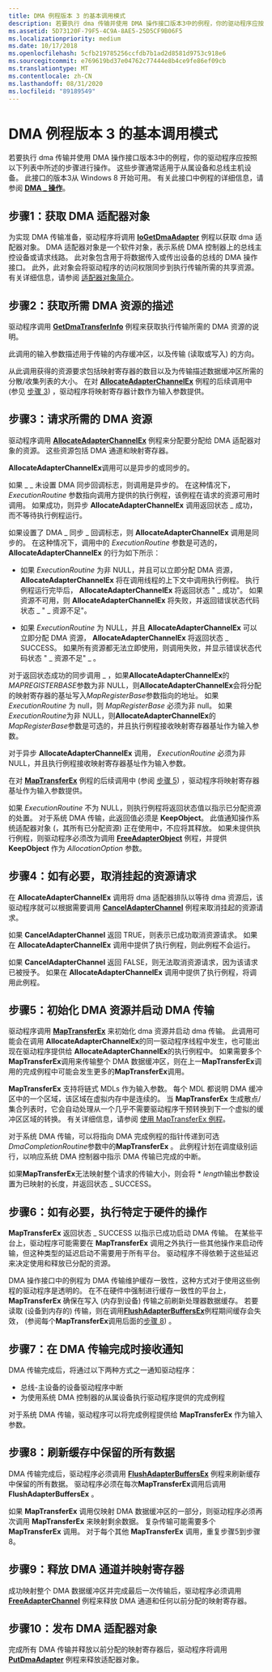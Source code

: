 ```yaml
---
title: DMA 例程版本 3 的基本调用模式
description: 若要执行 dma 传输并使用 DMA 操作接口版本3中的例程，你的驱动程序应按照以下列表中所述的步骤进行操作。
ms.assetid: 5D73120F-79F5-4C9A-8AE5-25D5CF9B06F5
ms.localizationpriority: medium
ms.date: 10/17/2018
ms.openlocfilehash: 5cfb219785256ccfdb7b1ad2d8581d9753c918e6
ms.sourcegitcommit: e769619bd37e04762c77444e8b4ce9fe86ef09cb
ms.translationtype: MT
ms.contentlocale: zh-CN
ms.lasthandoff: 08/31/2020
ms.locfileid: "89189549"
---
```

# <a name="basic-calling-pattern-for-version-3-dma-routines"></a>DMA 例程版本 3 的基本调用模式


若要执行 dma 传输并使用 DMA 操作接口版本3中的例程，你的驱动程序应按照以下列表中所述的步骤进行操作。 这些步骤通常适用于从属设备和总线主机设备。 此接口的版本3从 Windows 8 开始可用。 有关此接口中例程的详细信息，请参阅 [**DMA \_ 操作**](/windows-hardware/drivers/ddi/wdm/ns-wdm-_dma_operations)。

## <a name="step-1-obtain-a-dma-adapter-object"></a>步骤1：获取 DMA 适配器对象


为实现 DMA 传输准备，驱动程序将调用 [**IoGetDmaAdapter**](/windows-hardware/drivers/ddi/wdm/nf-wdm-iogetdmaadapter) 例程以获取 dma 适配器对象。 DMA 适配器对象是一个软件对象，表示系统 DMA 控制器上的总线主控设备或请求线路。 此对象包含用于将数据传入或传出设备的总线的 DMA 操作接口。 此外，此对象会将驱动程序的访问权限同步到执行传输所需的共享资源。 有关详细信息，请参阅 [适配器对象简介](introduction-to-adapter-objects.md)。

## <a name="step-2-obtain-a-description-of-the-required-dma-resources"></a>步骤2：获取所需 DMA 资源的描述


驱动程序调用 [**GetDmaTransferInfo**](/windows-hardware/drivers/ddi/wdm/nc-wdm-pget_dma_transfer_info) 例程来获取执行传输所需的 DMA 资源的说明。

此调用的输入参数描述用于传输的内存缓冲区，以及传输 (读取或写入) 的方向。

从此调用获得的资源要求包括映射寄存器的数目以及为传输描述数据缓冲区所需的分散/收集列表的大小。 在对 [**AllocateAdapterChannelEx**](/windows-hardware/drivers/ddi/wdm/nc-wdm-pallocate_adapter_channel_ex) 例程的后续调用中 (参见 [步骤 3](#step-3-request-the-required-dma-resources)) ，驱动程序将映射寄存器计数作为输入参数提供。

## <a name="step-3-request-the-required-dma-resources"></a>步骤3：请求所需的 DMA 资源


驱动程序调用 [**AllocateAdapterChannelEx**](/windows-hardware/drivers/ddi/wdm/nc-wdm-pallocate_adapter_channel_ex) 例程来分配要分配给 DMA 适配器对象的资源。 这些资源包括 DMA 通道和映射寄存器。

**AllocateAdapterChannelEx**调用可以是异步的或同步的。

如果 \_ \_ 未设置 DMA 同步回调标志，则调用是异步的。 在这种情况下， *ExecutionRoutine* 参数指向调用方提供的执行例程，该例程在请求的资源可用时调用。 如果成功，则异步 **AllocateAdapterChannelEx** 调用返回状态 \_ 成功，而不等待执行例程运行。

如果设置了 DMA \_ 同步 \_ 回调标志，则 **AllocateAdapterChannelEx** 调用是同步的。 在这种情况下，调用中的 *ExecutionRoutine* 参数是可选的， **AllocateAdapterChannelEx** 的行为如下所示：

-   如果 *ExecutionRoutine* 为非 NULL，并且可以立即分配 DMA 资源， **AllocateAdapterChannelEx** 将在调用线程的上下文中调用执行例程。 执行例程运行完毕后， **AllocateAdapterChannelEx** 将返回状态 " \_ 成功"。 如果资源不可用，则 **AllocateAdapterChannelEx** 将失败，并返回错误状态代码状态 \_ " \_ 资源不足"。

-   如果 *ExecutionRoutine* 为 NULL，并且 **AllocateAdapterChannelEx** 可以立即分配 DMA 资源， **AllocateAdapterChannelEx** 将返回状态 \_ SUCCESS。 如果所有资源都无法立即使用，则调用失败，并显示错误状态代码状态 " \_ 资源不足" \_ 。

对于返回状态成功的同步调用 \_ ，如果**AllocateAdapterChannelEx**的*MAPREGISTERBASE*参数为非 NULL，则**AllocateAdapterChannelEx**会将分配的映射寄存器的基址写入*MapRegisterBase*参数指向的地址。 如果 *ExecutionRoutine* 为 null，则 *MapRegisterBase* 必须为非 null。 如果*ExecutionRoutine*为非 NULL，则**AllocateAdapterChannelEx**的*MapRegisterBase*参数是可选的，并且执行例程接收映射寄存器基址作为输入参数。

对于异步 **AllocateAdapterChannelEx** 调用， *ExecutionRoutine* 必须为非 NULL，并且执行例程接收映射寄存器基址作为输入参数。

在对 [**MapTransferEx**](/windows-hardware/drivers/ddi/wdm/nc-wdm-pmap_transfer_ex) 例程的后续调用中 (参阅 [步骤 5](#step-5-initialize-the-dma-resources-and-start-the-dma-transfer)) ，驱动程序将映射寄存器基址作为输入参数提供。

如果 *ExecutionRoutine* 不为 NULL，则执行例程将返回状态值以指示已分配资源的处置。 对于系统 DMA 传输，此返回值必须是 **KeepObject**。 此值通知操作系统适配器对象 (，其所有已分配资源) 正在使用中，不应将其释放。 如果未提供执行例程，则驱动程序必须改为调用 [**FreeAdapterObject**](/windows-hardware/drivers/ddi/wdm/nc-wdm-pfree_adapter_object) 例程，并提供 **KeepObject** 作为 *AllocationOption* 参数。

## <a name="step-4-if-necessary-cancel-the-pending-resource-request"></a>步骤4：如有必要，取消挂起的资源请求


在 **AllocateAdapterChannelEx** 调用将 dma 适配器排队以等待 dma 资源后，该驱动程序就可以根据需要调用 [**CancelAdapterChannel**](/windows-hardware/drivers/ddi/wdm/nc-wdm-pcancel_adapter_channel) 例程来取消挂起的资源请求。

如果 **CancelAdapterChannel** 返回 TRUE，则表示已成功取消资源请求。 如果在 **AllocateAdapterChannelEx** 调用中提供了执行例程，则此例程不会运行。

如果 **CancelAdapterChannel** 返回 FALSE，则无法取消资源请求，因为该请求已被授予。 如果在 **AllocateAdapterChannelEx** 调用中提供了执行例程，将调用此例程。

## <a name="step-5-initialize-the-dma-resources-and-start-the-dma-transfer"></a>步骤5：初始化 DMA 资源并启动 DMA 传输


驱动程序调用 [**MapTransferEx**](/windows-hardware/drivers/ddi/wdm/nc-wdm-pmap_transfer_ex) 来初始化 dma 资源并启动 dma 传输。 此调用可能会在调用 **AllocateAdapterChannelEx**的同一驱动程序线程中发生，也可能出现在驱动程序提供给 **AllocateAdapterChannelEx**的执行例程中。 如果需要多个**MapTransferEx**调用来传输整个 DMA 数据缓冲区，则在上一**MapTransferEx**调用的完成例程中可能会发生更多的**MapTransferEx**调用。

**MapTransferEx** 支持将链式 MDLs 作为输入参数。 每个 MDL 都说明 DMA 缓冲区中的一个区域，该区域在虚拟内存中是连续的。 当 **MapTransferEx** 生成散点/集合列表时，它会自动处理从一个几乎不需要驱动程序干预转换到下一个虚拟的缓冲区区域的转换。 有关详细信息，请参阅 [使用 MapTransferEx 例程](using-the-maptransferex-routine.md)。

对于系统 DMA 传输，可以将指向 DMA 完成例程的指针传递到可选*DmaCompletionRoutine*参数中的**MapTransferEx** 。 此例程计划在调度级别运行，以响应系统 DMA 控制器中指示 DMA 传输已完成的中断。

如果**MapTransferEx**无法映射整个请求的传输大小，则会将 \* *length*输出参数设置为已映射的长度，并返回状态 \_ SUCCESS。

## <a name="step-6-if-necessary-perform-hardware-specific-operations"></a>步骤6：如有必要，执行特定于硬件的操作


**MapTransferEx** 返回状态 \_ SUCCESS 以指示已成功启动 DMA 传输。 在某些平台上，驱动程序可能需要在 **MapTransferEx** 调用之外执行一些其他操作来启动传输，但这种类型的延迟启动不需要用于所有平台。 驱动程序不得依赖于这些延迟来决定使用和释放已分配的资源。

DMA 操作接口中的例程为 DMA 传输维护缓存一致性，这种方式对于使用这些例程的驱动程序是透明的。 在不在硬件中强制进行缓存一致性的平台上， **MapTransferEx** 确保在写入 (内存到设备) 传输之前刷新处理器数据缓存。 若要读取 (设备到内存的) 传输，则在调用[**FlushAdapterBuffersEx**](/windows-hardware/drivers/ddi/wdm/nc-wdm-pflush_adapter_buffers_ex)例程期间缓存会失效， (参阅每个**MapTransferEx**调用后面的[步骤 8](#step-8-flush-any-data-that-remains-in-the-cache)) 。

## <a name="step-7-receive-notification-when-the-dma-transfer-finishes"></a>步骤7：在 DMA 传输完成时接收通知


DMA 传输完成后，将通过以下两种方式之一通知驱动程序：

-   总线-主设备的设备驱动程序中断
-   为使用系统 DMA 控制器的从属设备执行驱动程序提供的完成例程

对于系统 DMA 传输，驱动程序可以将完成例程提供给 **MapTransferEx** 作为输入参数。
## <a name="step-8-flush-any-data-that-remains-in-the-cache"></a>步骤8：刷新缓存中保留的所有数据


DMA 传输完成后，驱动程序必须调用 [**FlushAdapterBuffersEx**](/windows-hardware/drivers/ddi/wdm/nc-wdm-pflush_adapter_buffers_ex) 例程来刷新缓存中保留的所有数据。 驱动程序必须在每次**MapTransferEx**调用后调用**FlushAdapterBuffersEx** 。

如果 **MapTransferEx** 调用仅映射 DMA 数据缓冲区的一部分，则驱动程序必须再次调用 **MapTransferEx** 来映射剩余数据。 复杂传输可能需要多个 **MapTransferEx** 调用。 对于每个其他 **MapTransferEx** 调用，重复步骤5到步骤8。

## <a name="step-9-free-the-dma-channel-and-map-registers"></a>步骤9：释放 DMA 通道并映射寄存器


成功映射整个 DMA 数据缓冲区并完成最后一次传输后，驱动程序必须调用 [**FreeAdapterChannel**](./mmcreatemdl.md) 例程来释放 DMA 通道和任何以前分配的映射寄存器。

## <a name="step-10-release-the-dma-adapter-object"></a>步骤10：发布 DMA 适配器对象


完成所有 DMA 传输并释放以前分配的映射寄存器后，驱动程序将调用 [**PutDmaAdapter**](/windows-hardware/drivers/ddi/wdm/nc-wdm-pput_dma_adapter) 例程来释放适配器对象。

 

